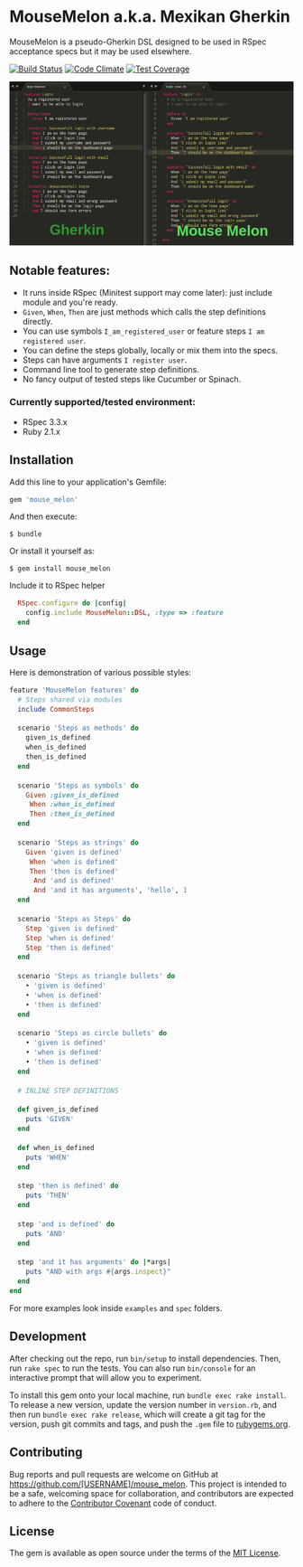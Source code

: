 # MouseMelon a.k.a. Mexikan Gherkin

MouseMelon is a pseudo-Gherkin DSL designed to be used in RSpec acceptance specs but it may be used elsewhere.

[![Build Status](https://travis-ci.org/wojtha/mouse_melon.svg?branch=master)](https://travis-ci.org/wojtha/mouse_melon) [![Code Climate](https://codeclimate.com/github/wojtha/mouse_melon/badges/gpa.svg)](https://codeclimate.com/github/wojtha/mouse_melon) [![Test Coverage](https://codeclimate.com/github/wojtha/mouse_melon/badges/coverage.svg)](https://codeclimate.com/github/wojtha/mouse_melon/coverage)

![Example of Gherkin feature vs MouseMelon spec](/assets/gherkin_vs_mouse_melon.png?raw=true "Gherkin vs MouseMelon")

## Notable features:

  * It runs inside RSpec (Minitest support may come later): just include module and you're ready.
  * `Given`, `When`, `Then` are just methods which calls the step definitions directly.
  * You can use symbols `I_am_registered_user` or feature steps `I am registered user`.
  * You can define the steps globally, locally or mix them into the specs.
  * Steps can have arguments `I register user`.
  * Command line tool to generate step definitions.
  * No fancy output of tested steps like Cucumber or Spinach.

### Currently supported/tested environment:

  * RSpec 3.3.x
  * Ruby 2.1.x

## Installation

Add this line to your application's Gemfile:

```ruby
gem 'mouse_melon'
```

And then execute:

    $ bundle

Or install it yourself as:

    $ gem install mouse_melon

Include it to RSpec helper

```ruby
  RSpec.configure do |config|
    config.include MouseMelon::DSL, :type => :feature
  end
```

## Usage

Here is demonstration of various possible styles:

```ruby
feature 'MouseMelon features' do
  # Steps shared via modules
  include CommonSteps

  scenario 'Steps as methods' do
    given_is_defined
    when_is_defined
    then_is_defined
  end

  scenario 'Steps as symbols' do
    Given :given_is_defined
     When :when_is_defined
     Then :then_is_defined
  end

  scenario 'Steps as strings' do
    Given 'given is defined'
     When 'when is defined'
     Then 'then is defined'
      And 'and is defined'
      And 'and it has arguments', 'hello', 1
  end

  scenario 'Steps as Steps' do
    Step 'given is defined'
    Step 'when is defined'
    Step 'then is defined'
  end

  scenario 'Steps as triangle bullets' do
    ‣ 'given is defined'
    ‣ 'when is defined'
    ‣ 'then is defined'
  end

  scenario 'Steps as circle bullets' do
    • 'given is defined'
    • 'when is defined'
    • 'then is defined'
  end

  # INLINE STEP DEFINITIONS

  def given_is_defined
    puts 'GIVEN'
  end

  def when_is_defined
    puts 'WHEN'
  end

  step 'then is defined' do
    puts 'THEN'
  end

  step 'and is defined' do
    puts 'AND'
  end

  step 'and it has arguments' do |*args|
    puts "AND with args #{args.inspect}"
  end
end
```

For more examples look inside `examples` and `spec` folders.

## Development

After checking out the repo, run `bin/setup` to install dependencies. Then, run `rake spec` to run the tests. You can also run `bin/console` for an interactive prompt that will allow you to experiment.

To install this gem onto your local machine, run `bundle exec rake install`. To release a new version, update the version number in `version.rb`, and then run `bundle exec rake release`, which will create a git tag for the version, push git commits and tags, and push the `.gem` file to [rubygems.org](https://rubygems.org).

## Contributing

Bug reports and pull requests are welcome on GitHub at https://github.com/[USERNAME]/mouse_melon. This project is intended to be a safe, welcoming space for collaboration, and contributors are expected to adhere to the [Contributor Covenant](contributor-covenant.org) code of conduct.


## License

The gem is available as open source under the terms of the [MIT License](http://opensource.org/licenses/MIT).

